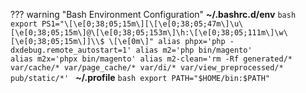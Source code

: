 ??? warning "Bash Environment Configuration"
    **~/.bashrc.d/env**
    ```bash
    export PS1="\[\e[0;38;05;15m\][\[\e[0;38;05;47m\]\u\[\e[0;38;05;15m\]@\[\e[0;38;05;153m\]\h:\[\e[0;38;05;111m\]\w\[\e[0;38;05;15m\]]\\$ \[\e[0m\]"
    alias phpx='php -dxdebug.remote_autostart=1'
    alias m2='php bin/magento'                    
    alias m2x='phpx bin/magento'
    alias m2-clean='rm -Rf generated/* var/cache/* var/page_cache/* var/di/* var/view_preprocessed/* pub/static/*'
    ```
    **~/.profile**
    ```bash
    export PATH="$HOME/bin:$PATH"
    ```